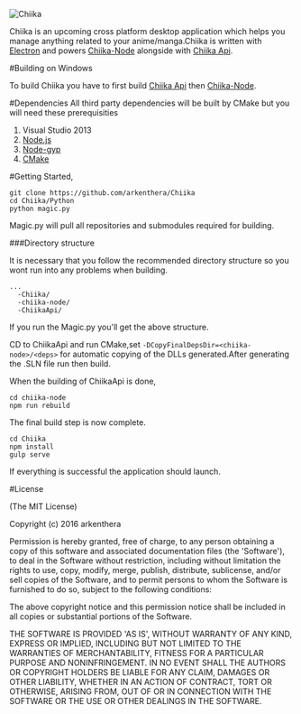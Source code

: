 ![Chiika](https://raw.githubusercontent.com/arkenthera/Chiika/master/resources/icon.png)


Chiika is an upcoming cross platform desktop application which helps you manage anything related to your anime/manga.Chiika is written with [Electron](https://github.com/atom/electron) and powers [Chiika-Node](https://github.com/arkenthera/chiika-node) alongside with [Chiika Api](https://github.com/arkenthera/ChiikaApi).

#Building on Windows

To build Chiika you have to first build [Chiika Api](https://github.com/arkenthera/ChiikaApi) then [Chiika-Node](https://github.com/arkenthera/chiika-node).

#Dependencies
All third party dependencies will be built by CMake but you will need these prerequisities

1. Visual Studio 2013
2. [Node.js](https://nodejs.org/en/)
3. [Node-gyp](https://github.com/nodejs/node-gyp)
4. [CMake](https://cmake.org/)


#Getting Started,

```
git clone https://github.com/arkenthera/Chiika
cd Chiika/Python
python magic.py
```
Magic.py will pull all repositories and submodules required for building.

###Directory structure

It is necessary that you follow the recommended directory structure so you wont run into any problems when building.
```
...
  -Chiika/
  -chiika-node/
  -ChiikaApi/
```

If you run the Magic.py you'll get the above structure.

CD to ChiikaApi and run CMake,set ```-DCopyFinalDepsDir=<chiika-node>/<deps>``` for automatic copying of the DLLs generated.After generating the .SLN file run then build.

When the building of ChiikaApi is done,

```
cd chiika-node
npm run rebuild
```

The final build step is now complete.

```
cd Chiika
npm install
gulp serve
```

If everything is successful the application should launch.


#License

(The MIT License)

Copyright (c) 2016 arkenthera

Permission is hereby granted, free of charge, to any person obtaining a copy of this software and associated documentation files (the 'Software'), to deal in the Software without restriction, including without limitation the rights to use, copy, modify, merge, publish, distribute, sublicense, and/or sell copies of the Software, and to permit persons to whom the Software is furnished to do so, subject to the following conditions:

The above copyright notice and this permission notice shall be included in all copies or substantial portions of the Software.

THE SOFTWARE IS PROVIDED 'AS IS', WITHOUT WARRANTY OF ANY KIND, EXPRESS OR IMPLIED, INCLUDING BUT NOT LIMITED TO THE WARRANTIES OF MERCHANTABILITY, FITNESS FOR A PARTICULAR PURPOSE AND NONINFRINGEMENT. IN NO EVENT SHALL THE AUTHORS OR COPYRIGHT HOLDERS BE LIABLE FOR ANY CLAIM, DAMAGES OR OTHER LIABILITY, WHETHER IN AN ACTION OF CONTRACT, TORT OR OTHERWISE, ARISING FROM, OUT OF OR IN CONNECTION WITH THE SOFTWARE OR THE USE OR OTHER DEALINGS IN THE SOFTWARE.
